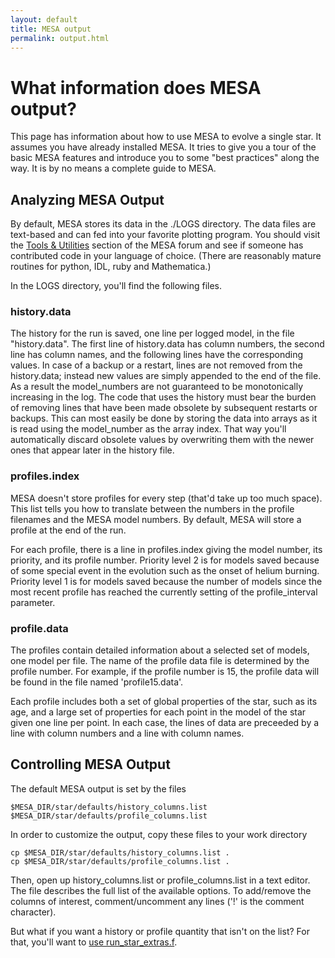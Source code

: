 ```yaml
---
layout: default
title: MESA output
permalink: output.html
---
```

# What information does MESA output?

This page has information about how to use MESA to evolve a single
star.  It assumes you have already installed MESA. It tries to give
you a tour of the basic MESA features and introduce you to some "best
practices" along the way.  It is by no means a complete guide to MESA.

## Analyzing MESA Output

By default, MESA stores its data in the ./LOGS directory.  The data
files are text-based and can fed into your favorite plotting program.
You should visit the [Tools & Utilities][Tools] section of the MESA
forum and see if someone has contributed code in your language of
choice.  (There are reasonably mature routines for python, IDL, ruby
and Mathematica.)

[Tools]:http://mesastar.org/tools-utilities

In the LOGS directory, you'll find the following files.

### history.data

The history for the run is saved, one line per logged model, in the
file "history.data". The first line of history.data has column
numbers, the second line has column names, and the following lines
have the corresponding values.  In case of a backup or a restart,
lines are not removed from the history.data; instead new values are
simply appended to the end of the file.  As a result the
model\_numbers are not guaranteed to be monotonically increasing in
the log.  The code that uses the history must bear the burden of
removing lines that have been made obsolete by subsequent restarts or
backups.  This can most easily be done by storing the data into arrays
as it is read using the model_number as the array index.  That way
you'll automatically discard obsolete values by overwriting them with
the newer ones that appear later in the history file.

### profiles.index

MESA doesn't store profiles for every step (that'd take up too much
space).  This list tells you how to translate between the numbers in
the profile filenames and the MESA model numbers.  By default, MESA
will store a profile at the end of the run.

For each profile, there is a line in profiles.index giving the model
number, its priority, and its profile number.  Priority level 2 is for
models saved because of some special event in the evolution such as
the onset of helium burning.  Priority level 1 is for models saved
because the number of models since the most recent profile has reached
the currently setting of the profile_interval parameter.

### profile<n>.data

The profiles contain detailed information about a selected set of
models, one model per file. The name of the profile data file is
determined by the profile number.  For example, if the profile number
is 15, the profile data will be found in the file named
'profile15.data'.

Each profile includes both a set of global properties of the star,
such as its age, and a large set of properties for each point in the
model of the star given one line per point.  In each case, the lines
of data are preceeded by a line with column numbers
and a line with column names.

## Controlling MESA Output

The default MESA output is set by the files

    $MESA_DIR/star/defaults/history_columns.list
    $MESA_DIR/star/defaults/profile_columns.list

In order to customize the output, copy these files to your work
directory

    cp $MESA_DIR/star/defaults/history_columns.list .
    cp $MESA_DIR/star/defaults/profile_columns.list .

Then, open up history\_columns.list or profile\_columns.list in a text
editor.  The file describes the full list of the available options.
To add/remove the columns of interest, comment/uncomment any lines
('!' is the comment character).

But what if you want a history or profile quantity that isn't on the
list?  For that, you'll want to
[use run\_star\_extras.f](run_star_extras.html).
